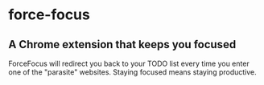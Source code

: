 # force-focus
## A Chrome extension that keeps you focused


ForceFocus will redirect you back to your TODO list every time you enter one of the "parasite" websites.
Staying focused means staying productive.
